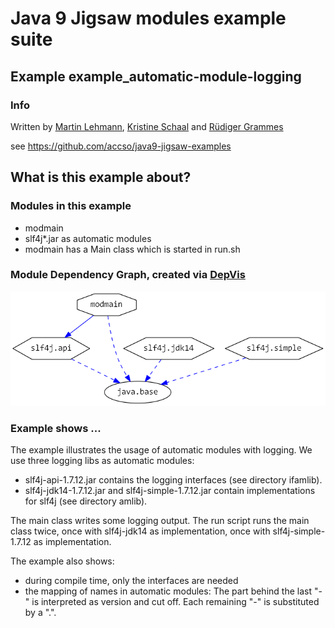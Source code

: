 ﻿# Java 9 Jigsaw modules example suite
## Example example_automatic-module-logging

### Info
Written by [Martin Lehmann](https://github.com/mrtnlhmnn), [Kristine Schaal](https://github.com/kristines) and [Rüdiger Grammes](https://github.com/rgrammes) 

see https://github.com/accso/java9-jigsaw-examples

## What is this example about?

### Modules in this example
* modmain 
* slf4j*.jar as automatic modules
* modmain has a Main class which is started in run.sh

### Module Dependency Graph, created via [DepVis](https://github.com/accso/java9-jigsaw-depvis)
![Example's Module Dependency Graph](moduledependencies.png)

### Example shows ...
The example illustrates the usage of automatic modules with logging.
We use three logging libs as automatic modules:
* slf4j-api-1.7.12.jar contains the logging interfaces (see directory ifamlib).
* slf4j-jdk14-1.7.12.jar and slf4j-simple-1.7.12.jar contain implementations for slf4j (see directory amlib).

The main class writes some logging output.
The run script runs the main class twice, once with slf4j-jdk14 as implementation, once with slf4j-simple-1.7.12 as implementation.

The example also shows:
* during compile time, only the interfaces are needed 
* the mapping of names in automatic modules: The part behind the last "-" is interpreted as version and cut off. Each remaining "-" is substituted by a ".".
